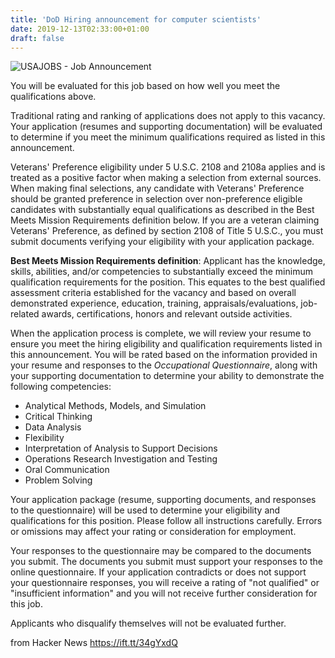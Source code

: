 ```yaml
---
title: 'DoD Hiring announcement for computer scientists'
date: 2019-12-13T02:33:00+01:00
draft: false
---
```


![](https://media.usajobs.gov/agencylogos/DD01.gif "USAJOBS - Job Announcement")  

You will be evaluated for this job based on how well you meet the qualifications above.

Traditional rating and ranking of applications does not apply to this vacancy. Your application (resumes and supporting documentation) will be evaluated to determine if you meet the minimum qualifications required as listed in this announcement.  
  
Veterans' Preference eligibility under 5 U.S.C. 2108 and 2108a applies and is treated as a positive factor when making a selection from external sources. When making final selections, any candidate with Veterans' Preference should be granted preference in selection over non-preference eligible candidates with substantially equal qualifications as described in the Best Meets Mission Requirements definition below. If you are a veteran claiming Veterans' Preference, as defined by section 2108 of Title 5 U.S.C., you must submit documents verifying your eligibility with your application package.  
  
**Best Meets Mission Requirements definition**: Applicant has the knowledge, skills, abilities, and/or competencies to substantially exceed the minimum qualification requirements for the position. This equates to the best qualified assessment criteria established for the vacancy and based on overall demonstrated experience, education, training, appraisals/evaluations, job-related awards, certifications, honors and relevant outside activities.  
  
When the application process is complete, we will review your resume to ensure you meet the hiring eligibility and qualification requirements listed in this announcement. You will be rated based on the information provided in your resume and responses to the _Occupational Questionnaire_, along with your supporting documentation to determine your ability to demonstrate the following competencies:  
  

*   Analytical Methods, Models, and Simulation
*   Critical Thinking
*   Data Analysis
*   Flexibility
*   Interpretation of Analysis to Support Decisions
*   Operations Research Investigation and Testing
*   Oral Communication
*   Problem Solving

Your application package (resume, supporting documents, and responses to the questionnaire) will be used to determine your eligibility and qualifications for this position. Please follow all instructions carefully. Errors or omissions may affect your rating or consideration for employment.

Your responses to the questionnaire may be compared to the documents you submit. The documents you submit must support your responses to the online questionnaire. If your application contradicts or does not support your questionnaire responses, you will receive a rating of "not qualified" or "insufficient information" and you will not receive further consideration for this job.

Applicants who disqualify themselves will not be evaluated further.

  
  
from Hacker News https://ift.tt/34gYxdQ